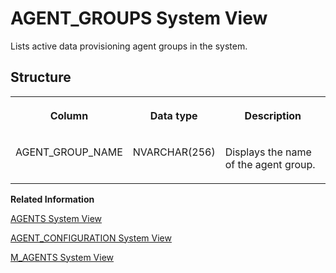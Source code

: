 <!-- loioefefb225485945e29f14bb859456c145 -->

# AGENT\_GROUPS System View

Lists active data provisioning agent groups in the system.



<a name="loioefefb225485945e29f14bb859456c145__section_q2v_lvn_bhb"/>

## Structure


<table>
<tr>
<th valign="top">

Column



</th>
<th valign="top">

Data type



</th>
<th valign="top">

Description



</th>
</tr>
<tr>
<td valign="top">

AGENT\_GROUP\_NAME



</td>
<td valign="top">

NVARCHAR\(256\)



</td>
<td valign="top">

Displays the name of the agent group.



</td>
</tr>
</table>

**Related Information**  


[AGENTS System View](agents-system-view-c4bec1f.md "Lists active data provisioning agents in the system.")

[AGENT\_CONFIGURATION System View](agent-configuration-system-view-fee165a.md "Provides agent configuration information.")

[M\_AGENTS System View](../022-Monitoring-Views/m-agents-system-view-a866f34.md "Provides agent host information.")

